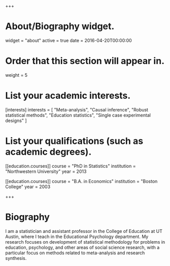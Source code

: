 +++
# About/Biography widget.
widget = "about"
active = true
date = 2016-04-20T00:00:00

# Order that this section will appear in.
weight = 5

# List your academic interests.
[interests]
  interests = [
    "Meta-analysis",
    "Causal inference",
    "Robust statistical methods",
    "Education statistics",
    "Single case experimental designs"
  ]

# List your qualifications (such as academic degrees).
[[education.courses]]
  course = "PhD in Statistics"
  institution = "Northwestern University"
  year = 2013

[[education.courses]]
  course = "B.A. in Economics"
  institution = "Boston College"
  year = 2003
 
+++

# Biography

I am a statistician and assistant professor in the College of Education at UT Austin, where I teach in the Educational Psychology department. My research focuses on development of statistical methodology for problems in education, psychology, and other areas of social science research, with a particular focus on methods related to meta-analysis and research synthesis. 
